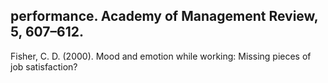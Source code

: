 ## performance. Academy of Management Review, 5, 607–612.

Fisher, C. D. (2000). Mood and emotion while working: Missing pieces of job satisfaction?